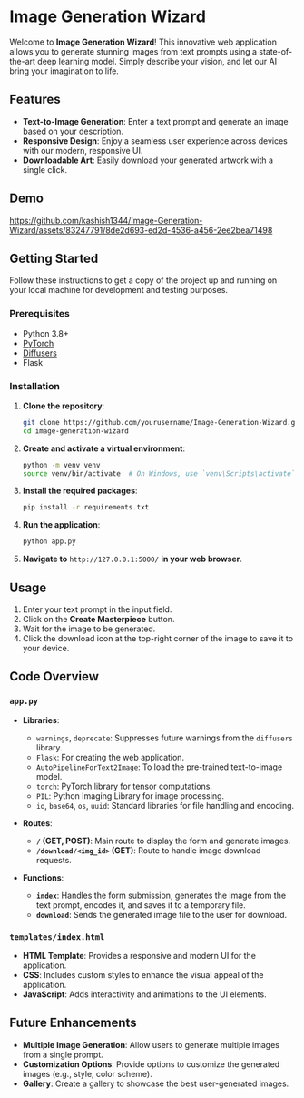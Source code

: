# Image Generation Wizard

Welcome to **Image Generation Wizard**! This innovative web application allows you to generate stunning images from text prompts using a state-of-the-art deep learning model. Simply describe your vision, and let our AI bring your imagination to life.

## Features

- **Text-to-Image Generation**: Enter a text prompt and generate an image based on your description.
- **Responsive Design**: Enjoy a seamless user experience across devices with our modern, responsive UI.
- **Downloadable Art**: Easily download your generated artwork with a single click.

## Demo


https://github.com/kashish1344/Image-Generation-Wizard/assets/83247791/8de2d693-ed2d-4536-a456-2ee2bea71498

## Getting Started

Follow these instructions to get a copy of the project up and running on your local machine for development and testing purposes.

### Prerequisites

- Python 3.8+
- [PyTorch](https://pytorch.org/get-started/locally/)
- [Diffusers](https://huggingface.co/docs/diffusers/installation)
- Flask

### Installation

1. **Clone the repository**:
    ```bash
    git clone https://github.com/yourusername/Image-Generation-Wizard.git
    cd image-generation-wizard
    ```

2. **Create and activate a virtual environment**:
    ```bash
    python -m venv venv
    source venv/bin/activate  # On Windows, use `venv\Scripts\activate`
    ```

3. **Install the required packages**:
    ```bash
    pip install -r requirements.txt
    ```

4. **Run the application**:
    ```bash
    python app.py
    ```

5. **Navigate to** `http://127.0.0.1:5000/` **in your web browser**.

## Usage

1. Enter your text prompt in the input field.
2. Click on the **Create Masterpiece** button.
3. Wait for the image to be generated.
4. Click the download icon at the top-right corner of the image to save it to your device.

## Code Overview

### `app.py`

- **Libraries**:
    - `warnings`, `deprecate`: Suppresses future warnings from the `diffusers` library.
    - `Flask`: For creating the web application.
    - `AutoPipelineForText2Image`: To load the pre-trained text-to-image model.
    - `torch`: PyTorch library for tensor computations.
    - `PIL`: Python Imaging Library for image processing.
    - `io`, `base64`, `os`, `uuid`: Standard libraries for file handling and encoding.

- **Routes**:
    - **`/` (GET, POST)**: Main route to display the form and generate images.
    - **`/download/<img_id>` (GET)**: Route to handle image download requests.

- **Functions**:
    - **`index`**: Handles the form submission, generates the image from the text prompt, encodes it, and saves it to a temporary file.
    - **`download`**: Sends the generated image file to the user for download.

### `templates/index.html`

- **HTML Template**: Provides a responsive and modern UI for the application.
- **CSS**: Includes custom styles to enhance the visual appeal of the application.
- **JavaScript**: Adds interactivity and animations to the UI elements.

## Future Enhancements

- **Multiple Image Generation**: Allow users to generate multiple images from a single prompt.
- **Customization Options**: Provide options to customize the generated images (e.g., style, color scheme).
- **Gallery**: Create a gallery to showcase the best user-generated images.


